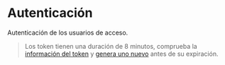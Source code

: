 # Autenticación

Autenticación de los usuarios de acceso.

> Los token tienen una duración de 8 minutos, comprueba la [información del token](check.html) y [genera uno nuevo](refresh.html) antes de su expiración.
